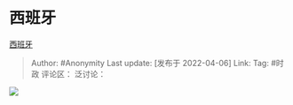 # 西班牙
[西班牙](https://zhuanlan.zhihu.com/p/493568490)

> Author: #Anonymity
> Last update: [发布于 2022-04-06]
> Link:
> Tag: #时政
> 评论区：
> 泛讨论：

![](https://pic1.zhimg.com/v2-4649a256c258bd656e995b7c5e5002c8_b.jpg)
